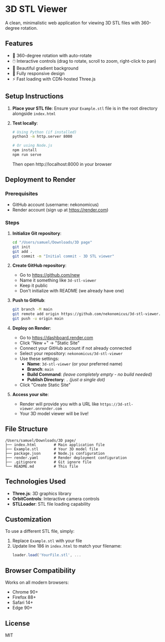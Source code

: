 # 3D STL Viewer

A clean, minimalistic web application for viewing 3D STL files with 360-degree rotation.

## Features

- 🔄 360-degree rotation with auto-rotate
- 🖱️ Interactive controls (drag to rotate, scroll to zoom, right-click to pan)
- 🎨 Beautiful gradient background
- 📱 Fully responsive design
- ⚡ Fast loading with CDN-hosted Three.js

## Setup Instructions

1. **Place your STL file**: Ensure your `Example.stl` file is in the root directory alongside `index.html`

2. **Test locally**:
   ```bash
   # Using Python (if installed)
   python3 -m http.server 8000
   
   # Or using Node.js
   npm install
   npm run serve
   ```
   Then open http://localhost:8000 in your browser

## Deployment to Render

### Prerequisites
- GitHub account (username: nekonomicus)
- Render account (sign up at https://render.com)

### Steps

1. **Initialize Git repository**:
   ```bash
   cd "/Users/samuel/Downloads/3D page"
   git init
   git add .
   git commit -m "Initial commit - 3D STL viewer"
   ```

2. **Create GitHub repository**:
   - Go to https://github.com/new
   - Name it something like `3d-stl-viewer`
   - Keep it public
   - Don't initialize with README (we already have one)

3. **Push to GitHub**:
   ```bash
   git branch -M main
   git remote add origin https://github.com/nekonomicus/3d-stl-viewer.git
   git push -u origin main
   ```

4. **Deploy on Render**:
   - Go to https://dashboard.render.com
   - Click "New +" → "Static Site"
   - Connect your GitHub account if not already connected
   - Select your repository: `nekonomicus/3d-stl-viewer`
   - Use these settings:
     - **Name**: `3d-stl-viewer` (or your preferred name)
     - **Branch**: `main`
     - **Build Command**: *(leave completely empty - no build needed)*
     - **Publish Directory**: `.` *(just a single dot)*
   - Click "Create Static Site"

5. **Access your site**:
   - Render will provide you with a URL like `https://3d-stl-viewer.onrender.com`
   - Your 3D model viewer will be live!

## File Structure

```
/Users/samuel/Downloads/3D page/
├── index.html        # Main application file
├── Example.stl       # Your 3D model file
├── package.json      # Node.js configuration
├── render.yaml       # Render deployment configuration
├── .gitignore        # Git ignore file
└── README.md         # This file
```

## Technologies Used

- **Three.js**: 3D graphics library
- **OrbitControls**: Interactive camera controls
- **STLLoader**: STL file loading capability

## Customization

To use a different STL file, simply:
1. Replace `Example.stl` with your file
2. Update line 186 in `index.html` to match your filename:
   ```javascript
   loader.load('YourFile.stl', ...
   ```

## Browser Compatibility

Works on all modern browsers:
- Chrome 90+
- Firefox 88+
- Safari 14+
- Edge 90+

## License

MIT
